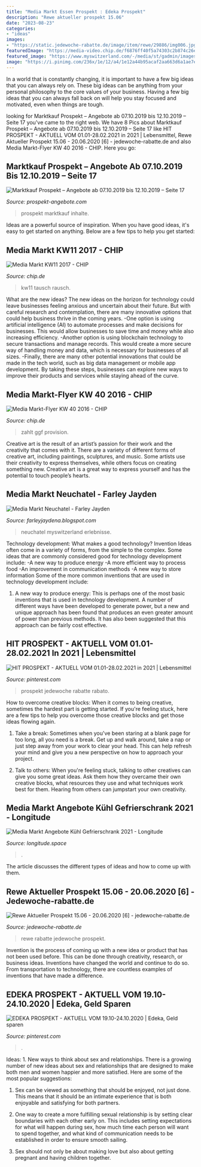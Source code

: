 ```yaml
---
title: "Media Markt Essen Prospekt : Edeka Prospekt"
description: "Rewe aktueller prospekt 15.06"
date: "2023-08-23"
categories:
- "ideas"
images:
- "https://static.jedewoche-rabatte.de/image/item/rewe/29886/img006.jpg"
featuredImage: "https://media-video.chip.de/f6876ff40f5a74303c2b874c26eeb219bb08a0e6/79088c10f9782e047f5d9f1b6ca1b96db6abb6d8/POSTER_USER/v0/1603444697598-1_0rkziirk.jpeg"
featured_image: "https://www.myswitzerland.com/-/media/st/gadmin/images/cities/summer/sightseeing/st0035576_45171.jpg"
image: "https://i.pinimg.com/236x/1e/12/a4/1e12a44b95acaf2aa663d6a1ae7eac37.jpg?nii=t"
---
```



In a world that is constantly changing, it is important to have a few big ideas that you can always rely on. These big ideas can be anything from your personal philosophy to the core values of your business. Having a few big ideas that you can always fall back on will help you stay focused and motivated, even when things are tough.

	

		
looking for Marktkauf Prospekt – Angebote ab 07.10.2019 bis 12.10.2019 – Seite 17 you've came to the right web. We have 8 Pics about Marktkauf Prospekt – Angebote ab 07.10.2019 bis 12.10.2019 – Seite 17 like HIT PROSPEKT - AKTUELL VOM 01.01-28.02.2021 in 2021 | Lebensmittel, Rewe Aktueller Prospekt 15.06 - 20.06.2020 [6] - jedewoche-rabatte.de and also Media Markt-Flyer KW 40 2016 - CHIP. Here you go:
		
    
## Marktkauf Prospekt – Angebote Ab 07.10.2019 Bis 12.10.2019 – Seite 17

<img loading=lazy src="https://folder-sites.s3.eu-central-1.amazonaws.com/folders/1871/pages/17.jpg" onerror="this.onerror=null;this.src='https://tse1.mm.bing.net/th?id=OIP.WvecK2UY3fB5DSrNOn8FLgHaJd&amp;pid=15.1';" alt="Marktkauf Prospekt – Angebote ab 07.10.2019 bis 12.10.2019 – Seite 17">

_Source: prospekt-angebote.com_

>prospekt marktkauf inhalte. 

	

Ideas are a powerful source of inspiration. When you have good ideas, it's easy to get started on anything. Below are a few tips to help you get started: 

    
## Media Markt KW11 2017 - CHIP

<img loading=lazy src="https://media-video.chip.de/f6876ff40f5a74303c2b874c26eeb219bb08a0e6/13fc5bd45915ee6e79765ef88367ad1125d3426a/POSTER_USER/v0/1603431006001-0_n59hgc0w.jpeg" onerror="this.onerror=null;this.src='https://tse4.mm.bing.net/th?id=OIP.8_tX5M_ciQBTQaenoMINYQHaEK&amp;pid=15.1';" alt="Media Markt KW11 2017 - CHIP">

_Source: chip.de_

>kw11 tausch rausch. 

	

What are the new ideas?
The new ideas on the horizon for technology could leave businesses feeling anxious and uncertain about their future. But with careful research and contemplation, there are many innovative options that could help business thrive in the coming years. 
-One option is using artificial intelligence (AI) to automate processes and make decisions for businesses. This would allow businesses to save time and money while also increasing efficiency. 
-Another option is using blockchain technology to secure transactions and manage records. This would create a more secure way of handling money and data, which is necessary for businesses of all sizes. 
-Finally, there are many other potential innovations that could be made in the tech world, such as big data management or mobile app development. By taking these steps, businesses can explore new ways to improve their products and services while staying ahead of the curve.

    
## Media Markt-Flyer KW 40 2016 - CHIP

<img loading=lazy src="https://media-video.chip.de/f6876ff40f5a74303c2b874c26eeb219bb08a0e6/79088c10f9782e047f5d9f1b6ca1b96db6abb6d8/POSTER_USER/v0/1603444697598-1_0rkziirk.jpeg" onerror="this.onerror=null;this.src='https://tse2.mm.bing.net/th?id=OIP.WDQQiIMdyXzWCyMSPPFVHQHaEK&amp;pid=15.1';" alt="Media Markt-Flyer KW 40 2016 - CHIP">

_Source: chip.de_

>zahlt ggf provision. 

	

Creative art is the result of an artist’s passion for their work and the creativity that comes with it. There are a variety of different forms of creative art, including paintings, sculptures, and music. Some artists use their creativity to express themselves, while others focus on creating something new. Creative art is a great way to express yourself and has the potential to touch people’s hearts.

    
## Media Markt Neuchatel - Farley Jayden

<img loading=lazy src="https://www.myswitzerland.com/-/media/st/gadmin/images/cities/summer/sightseeing/st0035576_45171.jpg" onerror="this.onerror=null;this.src='https://tse3.mm.bing.net/th?id=OIP.nbJvOAVRRHjhn0KHazj5ewHaFj&amp;pid=15.1';" alt="Media Markt Neuchatel - Farley Jayden">

_Source: farleyjaydena.blogspot.com_

>neuchatel myswitzerland erlebnisse. 

	

Technology development: What makes a good technology?
Invention Ideas often come in a variety of forms, from the simple to the complex. Some ideas that are commonly considered good for technology development include: 
-A new way to produce energy 
-A more efficient way to process food 
-An improvement in communication methods 
-A new way to store information 
Some of the more common inventions that are used in technology development include:


1) A new way to produce energy: This is perhaps one of the most basic inventions that is used in technology development. A number of different ways have been developed to generate power, but a new and unique approach has been found that produces an even greater amount of power than previous methods. It has also been suggested that this approach can be fairly cost effective.

    
## HIT PROSPEKT - AKTUELL VOM 01.01-28.02.2021 In 2021 | Lebensmittel

<img loading=lazy src="https://i.pinimg.com/736x/b1/dc/81/b1dc81c498cdc881ade13fb6bf347cad.jpg" onerror="this.onerror=null;this.src='https://tse2.mm.bing.net/th?id=OIP.4f2q-YHwedOVD2y22yL5qQHaJx&amp;pid=15.1';" alt="HIT PROSPEKT - AKTUELL VOM 01.01-28.02.2021 in 2021 | Lebensmittel">

_Source: pinterest.com_

>prospekt jedewoche rabatte rabato. 

	

How to overcome creative blocks:
When it comes to being creative, sometimes the hardest part is getting started. If you're feeling stuck, here are a few tips to help you overcome those creative blocks and get those ideas flowing again.
1. Take a break: Sometimes when you've been staring at a blank page for too long, all you need is a break. Get up and walk around, take a nap or just step away from your work to clear your head. This can help refresh your mind and give you a new perspective on how to approach your project.

2. Talk to others: When you're feeling stuck, talking to other creatives can give you some great ideas. Ask them how they overcame their own creative blocks, what resources they use and what techniques work best for them. Hearing from others can jumpstart your own creativity.


    
## Media Markt Angebote Kühl Gefrierschrank 2021 - Longitude

<img loading=lazy src="https://src.discounto.de/pics/Angebote/2018-04/2454845/3736214_SIEMENS-Gefrierschrank-GS24VVW31_xxl.jpg" onerror="this.onerror=null;this.src='https://tse3.mm.bing.net/th?id=OIP.HO1Zen273mDpYiFB2Ckm6gHaJM&amp;pid=15.1';" alt="Media Markt Angebote Kühl Gefrierschrank 2021 - Longitude">

_Source: longitude.space_

>. 

	

The article discusses the different types of ideas and how to come up with them.

    
## Rewe Aktueller Prospekt 15.06 - 20.06.2020 [6] - Jedewoche-rabatte.de

<img loading=lazy src="https://static.jedewoche-rabatte.de/image/item/rewe/29886/img006.jpg" onerror="this.onerror=null;this.src='https://tse1.mm.bing.net/th?id=OIP.fwq9fxJkPxClkN7A9T_FjwHaKg&amp;pid=15.1';" alt="Rewe Aktueller Prospekt 15.06 - 20.06.2020 [6] - jedewoche-rabatte.de">

_Source: jedewoche-rabatte.de_

>rewe rabatte jedewoche prospekt. 

	

Invention is the process of coming up with a new idea or product that has not been used before. This can be done through creativity, research, or business ideas. Inventions have changed the world and continue to do so. From transportation to technology, there are countless examples of inventions that have made a difference.

    
## EDEKA PROSPEKT - AKTUELL VOM 19.10-24.10.2020 | Edeka, Geld Sparen

<img loading=lazy src="https://i.pinimg.com/236x/1e/12/a4/1e12a44b95acaf2aa663d6a1ae7eac37.jpg?nii=t" onerror="this.onerror=null;this.src='https://tse2.mm.bing.net/th?id=OIP.Uu3XcxFpIjyuanKbSf7gWQAAAA&amp;pid=15.1';" alt="EDEKA PROSPEKT - AKTUELL VOM 19.10-24.10.2020 | Edeka, Geld sparen">

_Source: pinterest.com_

>. 

	

Ideas: 1. New ways to think about sex and relationships.
There is a growing number of new ideas about sex and relationships that are designed to make both men and women happier and more satisfied. Here are some of the most popular suggestions:
1. Sex can be viewed as something that should be enjoyed, not just done. This means that it should be an intimate experience that is both enjoyable and satisfying for both partners.

2. One way to create a more fulfilling sexual relationship is by setting clear boundaries with each other early on. This includes setting expectations for what will happen during sex, how much time each person will want to spend together, and what kind of communication needs to be established in order to ensure smooth sailing.

3. Sex should not only be about making love but also about getting pregnant and having children together.


